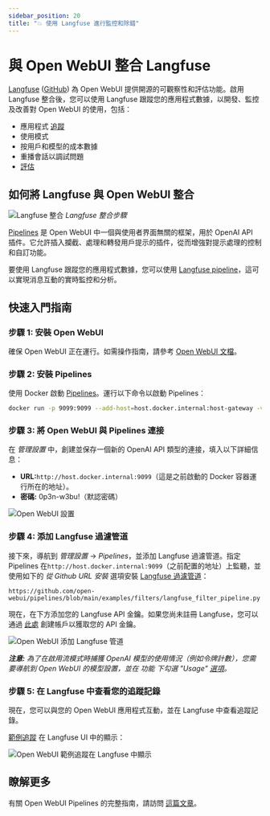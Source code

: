 ```yaml
---
sidebar_position: 20
title: "💥 使用 Langfuse 進行監控和除錯"
---
```


# 與 Open WebUI 整合 Langfuse

[Langfuse](https://langfuse.com/) ([GitHub](https://github.com/langfuse/langfuse)) 為 Open WebUI 提供開源的可觀察性和評估功能。啟用 Langfuse 整合後，您可以使用 Langfuse 跟蹤您的應用程式數據，以開發、監控及改善對 Open WebUI 的使用，包括：

- 應用程式 [追蹤](https://langfuse.com/docs/tracing)
- 使用模式
- 按用戶和模型的成本數據
- 重播會話以調試問題
- [評估](https://langfuse.com/docs/scores/overview)

## 如何將 Langfuse 與 Open WebUI 整合

![Langfuse 整合](https://langfuse.com/images/docs/openwebui-integration.gif)
_Langfuse 整合步驟_

[Pipelines](https://github.com/open-webui/pipelines/) 是 Open WebUI 中一個與使用者界面無關的框架，用於 OpenAI API 插件。它允許插入攔截、處理和轉發用戶提示的插件，從而增強對提示處理的控制和自訂功能。

要使用 Langfuse 跟蹤您的應用程式數據，您可以使用 [Langfuse pipeline](https://github.com/open-webui/pipelines/blob/d4fca4c37c4b8603be7797245e749e9086f35130/examples/filters/langfuse_filter_pipeline.py)，這可以實現消息互動的實時監控和分析。

## 快速入門指南

### 步驟 1: 安裝 Open WebUI

確保 Open WebUI 正在運行。如需操作指南，請參考 [Open WebUI 文檔](https://docs.openwebui.com/)。

### 步驟 2: 安裝 Pipelines

使用 Docker 啟動 [Pipelines](https://github.com/open-webui/pipelines/)。運行以下命令以啟動 Pipelines：

```bash
docker run -p 9099:9099 --add-host=host.docker.internal:host-gateway -v pipelines:/app/pipelines --name pipelines --restart always ghcr.io/open-webui/pipelines:main
```

### 步驟 3: 將 Open WebUI 與 Pipelines 連接

在 _管理設置_ 中，創建並保存一個新的 OpenAI API 類型的連接，填入以下詳細信息：

- **URL:**`http://host.docker.internal:9099`（這是之前啟動的 Docker 容器運行所在的地址）。
- **密碼:** 0p3n-w3bu!（默認密碼）

![Open WebUI 設置](https://langfuse.com/images/docs/openwebui-setup-settings.png)

### 步驟 4: 添加 Langfuse 過濾管道

接下來，導航到 _管理設置_ -> _Pipelines_，並添加 Langfuse 過濾管道。指定 Pipelines 在`http://host.docker.internal:9099`（之前配置的地址）上監聽，並使用如下的 _從 Github URL 安裝_ 選項安裝 [Langfuse 過濾管道](https://github.com/open-webui/pipelines/blob/main/examples/filters/langfuse_filter_pipeline.py)：

```
https://github.com/open-webui/pipelines/blob/main/examples/filters/langfuse_filter_pipeline.py
```

現在，在下方添加您的 Langfuse API 金鑰。如果您尚未註冊 Langfuse，您可以通過 [此處](https://cloud.langfuse.com) 創建帳戶以獲取您的 API 金鑰。

![Open WebUI 添加 Langfuse 管道](https://langfuse.com//images/docs/openwebui-add-pipeline.png)

_**注意:** 為了在啟用流模式時捕獲 OpenAI 模型的使用情況（例如令牌計數），您需要導航到 Open WebUI 的模型設置，並在 _功能_ 下勾選 "Usage" [選項](https://github.com/open-webui/open-webui/discussions/5770#discussioncomment-10778586)。_

### 步驟 5: 在 Langfuse 中查看您的追蹤記錄

現在，您可以與您的 Open WebUI 應用程式互動，並在 Langfuse 中查看追蹤記錄。

[範例追蹤](https://cloud.langfuse.com/project/cloramnkj0002jz088vzn1ja4/traces/904a8c1f-4974-4f8f-8a2f-129ae78d99c5?observation=fe5b127b-e71c-45ab-8ee5-439d4c0edc28) 在 Langfuse UI 中的顯示：

![Open WebUI 範例追蹤在 Langfuse 中顯示](https://langfuse.com/images/docs/openwebui-example-trace.png)

## 瞭解更多

有關 Open WebUI Pipelines 的完整指南，請訪問 [這篇文章](https://ikasten.io/2024/06/03/getting-started-with-openwebui-pipelines/)。
